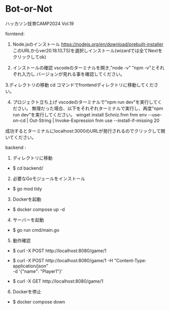 # Bot-or-Not
ハッカソン技育CAMP2024 Vol.19

forntend:
1. Node.jsのインストール
https://nodejs.org/en/download/prebuilt-installer
このURLからver20.18.1(LTS)を選択しインストール(wizardでは全てNextをクリックしてok)

2. インストールの確認
   vscodeのターミナルを開き,"node -v" "npm -v"とそれぞれ入力し
   バージョンが見れる事を確認してください。

3.ディレクトリの移動
cd コマンドでfrontendディレクトリに移動してください。

4. プロジェクト立ち上げ
vscodeのターミナルで"npm run dev"を実行してください。
無理だった場合、以下をそれぞれターミナルで実行し、再度"npm run dev"を実行してください。
winget install Schniz.fnm
fnm env --use-on-cd | Out-String | Invoke-Expression
fnm use --install-if-missing 20

成功するとターミナルにlocalhost:3000のURLが発行されるのでクリックして開いてください。

backend :

1. ディレクトリに移動                　
- $ cd backend/ 

2. 必要なGoモジュールをインストール
- $ go mod tidy 

3. Dockerを起動
- $ docker compose up -d 

4. サーバーを起動
- $ go run cmd/main.go 

5. 動作確認
- $ curl -X POST http://localhost:8080/game/1

- $ curl -X POST http://localhost:8080/game/1
     -H "Content-Type: application/json" \
     -d '{"name": "Player1"}'

- $ curl -X GET http://localhost:8080/game/1


6. Dockerを停止
- $ docker compose down


